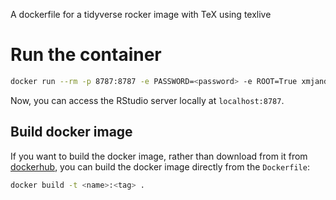 A dockerfile for a tidyverse rocker image with TeX using texlive

# Run the container

```bash
docker run --rm -p 8787:8787 -e PASSWORD=<password> -e ROOT=True xmjandrews/rockertexlive
```

Now, you can access the RStudio server locally at `localhost:8787`.


## Build docker image

If you want to build the docker image, rather than download from it from [dockerhub](https://hub.docker.com/repository/docker/xmjandrews/rockertexlive), you can build the docker image directly from the `Dockerfile`:

```bash
docker build -t <name>:<tag> .
```


